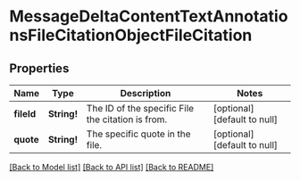 # MessageDeltaContentTextAnnotationsFileCitationObjectFileCitation

## Properties
Name | Type | Description | Notes
------------ | ------------- | ------------- | -------------
**fileId** | **String!** | The ID of the specific File the citation is from. | [optional] [default to null]
**quote** | **String!** | The specific quote in the file. | [optional] [default to null]

[[Back to Model list]](../README.md#documentation-for-models) [[Back to API list]](../README.md#documentation-for-api-endpoints) [[Back to README]](../README.md)


